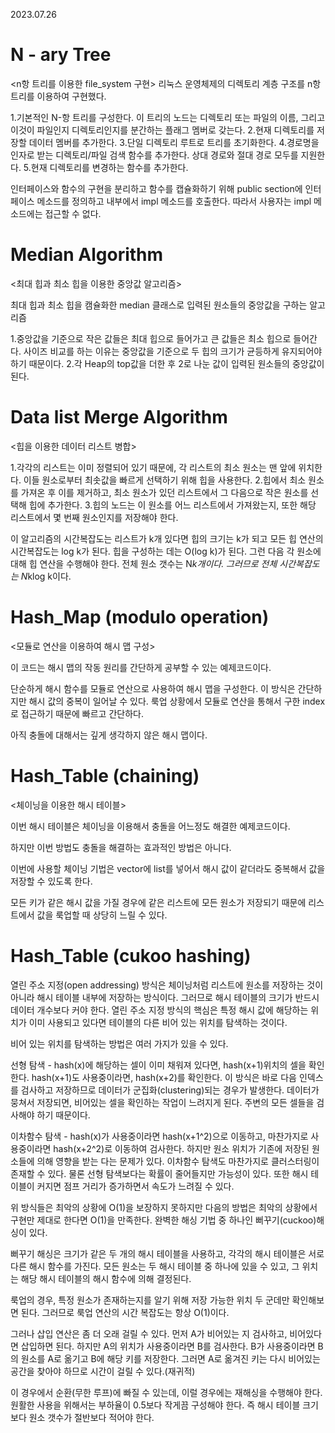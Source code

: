 2023.07.26 
# N - ary Tree
<n항 트리를 이용한 file_system 구현>
리눅스 운영체제의 디렉토리 계층 구조를 n항 트리를 이용하여 구현했다.

1.기본적인 N-항 트리를 구성한다. 이 트리의 노드는 디렉토리 또는 파일의 이름, 그리고 이것이 파일인지 디렉토리인지를 분간하는 플래그 멤버로 갖는다.
2.현재 디렉토리를 저장할 데이터 멤버를 추가한다.
3.단일 디렉토리 루트로 트리를 초기화한다.
4.경로명을 인자로 받는 디렉토리/파일 검색 함수를 추가한다. 상대 경로와 절대 경로 모두를 지원한다.
5.현재 디렉토리를 변경하는 함수를 추가한다.

인터페이스와 함수의 구현을 분리하고 함수를 캡슐화하기 위해 public section에 인터페이스 메소드를 정의하고 내부에서 impl 메소드를 호출한다.
따라서 사용자는 impl 메소드에는 접근할 수 없다.

# Median Algorithm

<최대 힙과 최소 힙을 이용한 중앙값 알고리즘>

최대 힙과 최소 힙을 캠슐화한 median 클래스로 입력된 원소들의 중앙값을 구하는 알고리즘

1.중앙값을 기준으로 작은 값들은 최대 힙으로 들어가고 큰 값들은 최소 힙으로 들어간다.
사이즈 비교를 하는 이유는 중앙값을 기준으로 두 힙의 크기가 균등하게 유지되어야 하기 때문이다.
2.각 Heap의 top값을 더한 후 2로 나눈 값이 입력된 원소들의 중앙값이 된다.

# Data list Merge Algorithm

<힙을 이용한 데이터 리스트 병합>

1.각각의 리스트는 이미 정렬되어 있기 때문에, 각 리스트의 최소 원소는 맨 앞에 위치한다. 이들 원소로부터 최솟값을 빠르게 선택하기 위해
힙을 사용한다.
2.힙에서 최소 원소를 가져온 후 이를 제거하고, 최소 원소가 있던 리스트에서 그 다음으로 작은 원소를 선택해 힙에 추가한다.
3.힙의 노드는 이 원소를 어느 리스트에서 가져왔는지, 또한 해당 리스트에서 몇 번째 원소인지를 저장해야 한다.

이 알고리즘의 시간복잡도는 리스트가 k개 있다면 힙의 크기는 k가 되고 모든 힙 연산의 시간복잡도는 log k가 된다. 힙을 구성하는 데는
O(log k)가 된다. 그런 다음 각 원소에 대해 힙 연산을 수행해야 한다. 전체 원소 갯수는 N*k개이다. 그러므로 전체 시간복잡도는
N*klog k이다.

# Hash_Map (modulo operation)

<모듈로 연산을 이용하여 해시 맵 구성>

이 코드는 해시 맵의 작동 원리를 간단하게 공부할 수 있는 예제코드이다.

단순하게 해시 함수를 모듈로 연산으로 사용하여 해시 맵을 구성한다. 이 방식은 간단하지만 해시 값의 중복이 일어날 수 있다.
룩업 상황에서 모듈로 연산을 통해서 구한 index로 접근하기 때문에 빠르고 간단하다.

아직 충돌에 대해서는 깊게 생각하지 않은 해시 맵이다.

# Hash_Table (chaining)

<체이닝을 이용한 해시 테이블>

이번 해시 테이블은 체이닝을 이용해서 충돌을 어느정도 해결한 예제코드이다.

하지만 이번 방법도 충돌을 해결하는 효과적인 방법은 아니다.

이번에 사용할 체이닝 기법은 vector에 list를 넣어서 해시 값이 같더라도 중복해서 값을 저장할 수 있도록 한다.

모든 키가 같은 해시 값을 가질 경우에 같은 리스트에 모든 원소가 저장되기 때문에 리스트에서 값을 룩업할 때 상당히 느릴 수 있다.

# Hash_Table (cukoo hashing)

열린 주소 지정(open addressing) 방식은 체이닝처럼 리스트에 원소를 저장하는 것이 아니라 해시 테이블 내부에 저장하는 방식이다.
그러므로 해시 테이블의 크기가 반드시 데이터 개수보다 커야 한다. 열린 주소 지정 방식의 핵심은 특정 해시 값에 해당하는 위치가
이미 사용되고 있다면 테이블의 다른 비어 있는 위치를 탐색하는 것이다. 

비어 있는 위치를 탐색하는 방법은 여러 가지가 있을 수 있다.

선형 탐색 - hash(x)에 해당하는 셀이 이미 채워져 있다면, hash(x+1)위치의 셀을 확인한다. hash(x+1)도 사용중이라면, hash(x+2)를 확인한다.
이 방식은 바로 다음 인덱스를 검사하고 저장하므로 데이터가 군집화(clustering)되는 경우가 발생한다. 데이터가 뭉쳐서 저장되면, 비어있는 셀을
확인하는 작업이 느려지게 된다. 주변의 모든 셀들을 검사해야 하기 때문이다.

이차함수 탐색 - hash(x)가 사용중이라면 hash(x+1^2)으로 이동하고, 마찬가지로 사용중이라면 hash(x+2^2)로 이동하여 검사한다.
하지만 원소 위치가 기존에 저장된 원소들에 의해 영향을 받는 다는 문제가 있다. 이차함수 탐색도 마찬가지로 클러스터링이 존재할 수 있다. 물론
선형 탐색보다는 확률이 줄어들지만 가능성이 있다. 또한 해시 테이블이 커지면 점프 거리가 증가하면서 속도가 느려질 수 있다.

위 방식들은 최악의 상황에 O(1)을 보장하지 못하지만 다음의 방법은 최악의 상황에서 구현만 제대로 한다면 O(1)을 만족한다.
완벽한 해싱 기법 중 하나인 뻐꾸기(cuckoo)해싱이 있다.

뻐꾸기 해싱은 크기가 같은 두 개의 해시 테이블을 사용하고, 각각의 해시 테이블은 서로 다른 해시 함수를 가진다. 모든 원소는 두 해시 테이블 중 하나에 있을
수 있고, 그 위치는 해당 해시 테이블의 해시 함수에 의해 결정된다.

룩업의 경우, 특정 원소가 존재하는지를 알기 위해 저장 가능한 위치 두 군데만 확인해보면 된다. 그러므로 룩업 연산의 시간 복잡도는 항상 O(1)이다.

그러나 삽입 연산은 좀 더 오래 걸릴 수 있다. 먼저 A가 비어있는 지 검사하고, 비어있다면 삽입하면 된다. 하지만 A의 위치가 사용중이라면 B를 검사한다. B가 사용중이라면
B의 원소를 A로 옮기고 B에 해당 키를 저장한다. 그러면 A로 옮겨진 키는 다시 비어있는 공간을 찾아야 하므로 시간이 걸릴 수 있다.(재귀적)

이 경우에서 순환(무한 루프)에 빠질 수 있는데, 이럴 경우에는 재해싱을 수행해야 한다. 원활한 사용을 위해서는 부하율이 0.5보다 작게끔 구성해야 한다. 즉 해시 테이블
크기보다 원소 갯수가 절반보다 적어야 한다.


